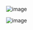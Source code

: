![image](https://github.com/user-attachments/assets/44bfae2b-8f3e-4b3e-824b-065121c7c89c)


![image](https://github.com/user-attachments/assets/72491f2f-ab01-4618-8d75-91a2b20d1438)
